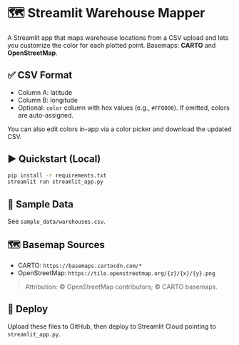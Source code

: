 # 🗺️ Streamlit Warehouse Mapper

A Streamlit app that maps warehouse locations from a CSV upload and lets you customize the color for each plotted point.
Basemaps: **CARTO** and **OpenStreetMap**.

## ✅ CSV Format
- Column A: latitude
- Column B: longitude
- Optional: `color` column with hex values (e.g., `#FF0000`). If omitted, colors are auto-assigned.

You can also edit colors in-app via a color picker and download the updated CSV.

## ▶️ Quickstart (Local)
```bash
pip install -r requirements.txt
streamlit run streamlit_app.py
```

## 🧪 Sample Data
See `sample_data/warehouses.csv`.

## 🗺️ Basemap Sources
- CARTO: `https://basemaps.cartocdn.com/*`
- OpenStreetMap: `https://tile.openstreetmap.org/{z}/{x}/{y}.png`

> Attribution: © OpenStreetMap contributors; © CARTO basemaps.

## 🚀 Deploy
Upload these files to GitHub, then deploy to Streamlit Cloud pointing to `streamlit_app.py`.

